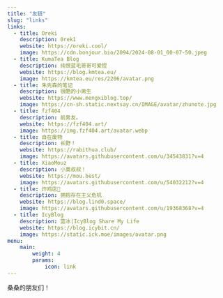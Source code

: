 ```yaml
---
title: "友链"
slug: "links"
links:
  - title: Oreki
    description: 0rek1
    website: https://oreki.cool/
    image: https://cdn.bonjour.bio/2094/2024-08-01_00-07-50.jpeg
  - title: KumaTea Blog
    description: 纯恨蓝毛哥哥可爱捏
    website: https://blog.kmtea.eu/
    image: https://kmtea.eu/res/2206/avatar.png
  - title: 朱先森的笔记
    description: 很酷的小男生
    website: https://www.mengxiblog.top/
    image: https://cn-sh.static.nextsay.cn/IMAGE/avatar/zhunote.jpg
  - title: fzf404
    description: 前男友。
    website: https://fzf404.art/
    image: https://img.fzf404.art/avatar.webp
  - title: 自在废物
    description: 长野！
    website: https://rabithua.club/
    image: https://avatars.githubusercontent.com/u/34543831?v=4
  - title: XiaoMouz
    description: 小莫叔叔！
    website: https://mou.best/
    image: https://avatars.githubusercontent.com/u/54032212?v=4
  - title: 炸鸡店🍗
    description: 拥抱存在主义危机
    website: https://blog.lind0.space/
    image: https://avatars.githubusercontent.com/u/19368368?v=4
  - title: IcyBlog
    description: 蓝冰|IcyBlog Share My Life
    website: https://blog.icybit.cn/
    image: https://static.ick.moe/images/avatar.png
menu:
    main: 
        weight: 4
        params:
            icon: link
---
```


桑桑的朋友们！